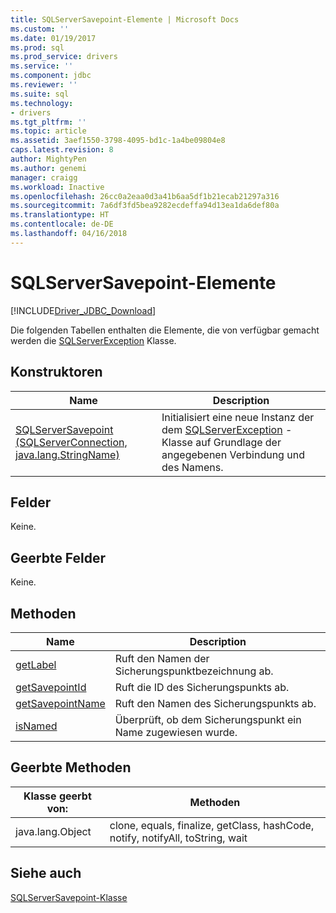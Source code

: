 ```yaml
---
title: SQLServerSavepoint-Elemente | Microsoft Docs
ms.custom: ''
ms.date: 01/19/2017
ms.prod: sql
ms.prod_service: drivers
ms.service: ''
ms.component: jdbc
ms.reviewer: ''
ms.suite: sql
ms.technology:
- drivers
ms.tgt_pltfrm: ''
ms.topic: article
ms.assetid: 3aef1550-3798-4095-bd1c-1a4be09804e8
caps.latest.revision: 8
author: MightyPen
ms.author: genemi
manager: craigg
ms.workload: Inactive
ms.openlocfilehash: 26cc0a2eaa0d3a41b6aa5df1b21ecab21297a316
ms.sourcegitcommit: 7a6df3fd5bea9282ecdeffa94d13ea1da6def80a
ms.translationtype: HT
ms.contentlocale: de-DE
ms.lasthandoff: 04/16/2018
---
```

# <a name="sqlserversavepoint-members"></a>SQLServerSavepoint-Elemente
[!INCLUDE[Driver_JDBC_Download](../../../includes/driver_jdbc_download.md)]

  Die folgenden Tabellen enthalten die Elemente, die von verfügbar gemacht werden die [SQLServerException](../../../connect/jdbc/reference/sqlserverexception-class.md) Klasse.  
  
## <a name="constructors"></a>Konstruktoren  
  
|Name|Description|  
|----------|-----------------|  
|[SQLServerSavepoint (SQLServerConnection, java.lang.StringName)](../../../connect/jdbc/reference/sqlserversavepoint-constructor-sqlserverconnection-java-lang-stringname.md)|Initialisiert eine neue Instanz der dem [SQLServerException](../../../connect/jdbc/reference/sqlserverexception-class.md) -Klasse auf Grundlage der angegebenen Verbindung und des Namens.|  
  
## <a name="fields"></a>Felder  
 Keine.  
  
## <a name="inherited-fields"></a>Geerbte Felder  
 Keine.  
  
## <a name="methods"></a>Methoden  
  
|Name|Description|  
|----------|-----------------|  
|[getLabel](../../../connect/jdbc/reference/getlabel-method-sqlserversavepoint.md)|Ruft den Namen der Sicherungspunktbezeichnung ab.|  
|[getSavepointId](../../../connect/jdbc/reference/getsavepointid-method-sqlserversavepoint.md)|Ruft die ID des Sicherungspunkts ab.|  
|[getSavepointName](../../../connect/jdbc/reference/getsavepointname-method-sqlserversavepoint.md)|Ruft den Namen des Sicherungspunkts ab.|  
|[isNamed](../../../connect/jdbc/reference/isnamed-method-sqlserversavepoint.md)|Überprüft, ob dem Sicherungspunkt ein Name zugewiesen wurde.|  
  
## <a name="inherited-methods"></a>Geerbte Methoden  
  
|Klasse geerbt von:|Methoden|  
|---------------------------|-------------|  
|java.lang.Object|clone, equals, finalize, getClass, hashCode, notify, notifyAll, toString, wait|  
  
## <a name="see-also"></a>Siehe auch  
 [SQLServerSavepoint-Klasse](../../../connect/jdbc/reference/sqlserversavepoint-class.md)  
  
  
